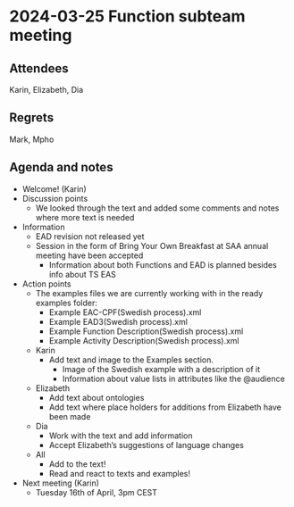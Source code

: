 # 2024-03-25 Function subteam meeting


## Attendees

Karin, Elizabeth, Dia 


## Regrets

Mark, Mpho


## Agenda and notes



* Welcome! (Karin)
* Discussion points
    * We looked through the text and added some comments and notes where more text is needed
* Information
    * EAD revision not released yet
    * Session in the form of Bring Your Own Breakfast at SAA annual meeting have been accepted
        * Information about both Functions and EAD is planned besides info about TS EAS
* Action points
    * The examples files we are currently working with in the ready examples folder:
        * Example EAC-CPF(Swedish process).xml
        * Example EAD3(Swedish process).xml
        * Example Function Description(Swedish process).xml
        * Example Activity Description(Swedish process).xml
    * Karin
        * Add text and image to the Examples section.
            * Image of the Swedish example with a description of it
            * Information about value lists in attributes like the @audience
    * Elizabeth
        * Add text about ontologies
        * Add text where place holders for additions from Elizabeth have been made
    * Dia
        * Work with the text and add information
        * Accept Elizabeth’s suggestions of language changes
    * All
        * Add to the text!
        * Read and react to texts and examples!
* Next meeting (Karin)
    * Tuesday 16th of April, 3pm CEST
